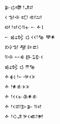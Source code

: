 <div class='block'>
<div class='line'>𒉌𒌓𒈩 𒁹𒂗𒄑</div>
<div class='line'>𒌋 𒈠𒈾 𒍏 𒊕𒁺</div>
<div class='line'>𒊭 𒁹𒁀𒄭𒀀𒉡 𒀸 𒅆𒋙</div>
<div class='line'>𒀸 𒌗𒃶 𒌓 𒌋𒌋𒁹𒆚 𒋧𒀭</div>
<div class='line'>𒋳𒈠 𒆷 𒄿𒆗</div>
<div class='line'>𒀀𒈾 𒁁𒄯 𒃲𒁉𒌋</div>
<div class='line'>𒌗𒃶 𒌓 𒐈𒆚</div>
<div class='line'>𒅆𒈬 𒁹𒀸𒋩𒌋𒉽</div>
<div class='line'>𒅆 𒁹𒀭𒉺𒉽𒉽</div>
<div class='line'>𒅆 𒁹𒌋𒌋𒉡𒆠𒀭𒉺</div>
<div class='line'>𒅆 𒁹𒌋𒄥𒆕𒉌 𒀀𒁀</div>
<div class='line'>𒅆 𒁹𒄭𒂗 𒃻𒌋𒅗𒂍</div>
</div>